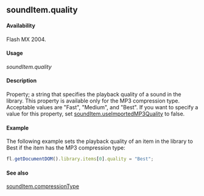 ## soundItem.quality

#### Availability

Flash MX 2004.

#### Usage

*soundItem.quality*

#### Description

Property; a string that specifies the playback quality of a sound in the library. This property is available only for the MP3 compression type. Acceptable values are "Fast", "Medium", and "Best".
If you want to specify a value for this property, set [soundItem.useImportedMP3Quality](../SoundItem_object/soundIt13.md) to false.

#### Example

The following example sets the playback quality of an item in the library to Best if the item has the MP3 compression type:

```javascript
fl.getDocumentDOM().library.items[0].quality = "Best";

```
#### See also

[soundItem.compressionType](../SoundItem_object/soundIte2.md)

